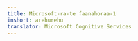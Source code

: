 ```yaml
---
title: Microsoft-ra-te faanahoraa-1
inshort: arehurehu
translator: Microsoft Cognitive Services
---
```




